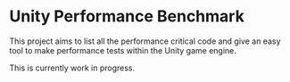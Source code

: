 # Unity Performance Benchmark
This project aims to list all the performance critical code and give an easy tool to make performance tests within the Unity game engine.

This is currently work in progress.